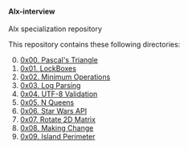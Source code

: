 #### Alx-interview
Alx specialization repository

This repository contains these following directories:

0. [0x00. Pascal's Triangle](https://github.com/8srael/alx-interview/tree/master/0x00-pascal_triangle)
1. [0x01. LockBoxes](https://github.com/8srael/alx-interview/tree/master/0x01-lockboxes.py)
2. [0x02. Minimum Operations](https://github.com/8srael/alx-interview/tree/master/0x02-minimum_operations)
3. [0x03. Log Parsing](https://github.com/8srael/alx-interview/tree/master/0x03-log_parsing)
4. [0x04. UTF-8 Validation](https://github.com/8srael/alx-interview/tree/master/0x04-utf8_validation)
5. [0x05. N Queens](https://github.com/8srael/alx-interview/tree/master/0x05-nqueens)
6. [0x06. Star Wars API](https://github.com/8srael/alx-interview/tree/master/0x06-starwars_api)
7. [0x07. Rotate 2D Matrix](https://github.com/8srael/alx-interview/tree/master/0x07-rotate_2d_matrix)
8. [0x08. Making Change](https://github.com/8srael/alx-interview/tree/master/0x08-making_change)
9. [0x09. Island Perimeter](https://github.com/8srael/alx-interview/tree/master/0x09-island_perimeter)